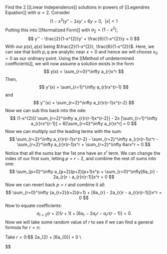 Find the 2 [[Linear Independence]] solutions in powers of [[Legendres Equation]] with $\alpha = 2$. Consider $$
(1-x^{2})y'' - 2xy'+6y = 0, \ \ |x| < 1
$$
Putting this into [[Normalized Form]] with $a_{2} = (1-x^{2})$,$$
y'' - \frac{2}{1-x^{2}}y' + \frac{6}{1-x^{2}}y = 0
$$ 
With our $p(x), q(x)$ being $\frac{2}{1-x^{2}}, \frac{6}{1-x^{2}}$. Here, we can see that both $p,q$ are analytic near $x=0$ and hence we will choose $x_{0} =0$ as our ordinary point. Using the [[Method of undetermined coefficients]], we will now assume a solution exists in the form $$
y(x) = \sum_{r=0}^\infty a_{r}x^r
$$
Then,$$
y'(x) = \sum_{r=1}^\infty a_{r}rx^{r-1}
$$
and $$
y''(x) = \sum_{r=2}^\infty a_{r}r(r-1)x^{r-2}
$$
Now we can sub this back into the ode:
$$
(1-x^{2})[ \sum_{r=2}^\infty a_{r}r(r-1)x^{r-2}] - 2x [\sum_{r=1}^\infty a_{r}rx^{r-1}] + 6[\sum_{r=0}^\infty a_{r}x^r] = 0
$$
Now we can multiply out the leading terms with the sum:
$$
\sum_{r=2}^\infty a_{r}r(r-1)x^{r-2} - \sum_{r=2}^\infty a_{r}r(r-1)x^r - \sum_{r=2}^\infty a_{r}r(r-1)x^r + \sum_{r=2}^\infty 6arx^r = 0
$$
Notice that all the sums bar the 1st one have an $x^r$ term. We can change the index of our first sum, letting $p=r-2$, and combine the rest of sums into one:$$
\sum_{p=0}^\infty a_{p+2}(p+2)(p+1)x^p + \sum_{r=0}^\infty[6a_{r} - 2a_{r}r - a_{r}r(r-1)]x^r = 0
$$
Now we can revert back $p = r$ and combine it all: $$
\sum_{r=0}^\infty {a_{r+2}(r+2)(r+1) + [6a_{r} - 2a_{r}r - a_{r}r(r-1)]}x^r = 0
$$
Now to equate coefficients: $$
a_{r+2}(r+2)(r+1) + [6a_{r} - 2a_{r}r - a_{r}r(r-1)] = 0
$$
Now we will take some random value of $r$ to see if we can find a general formula for $r=n$:

Take $r=0$:$$
2a_{2} + [6a_{0}] = 0 \\

$$